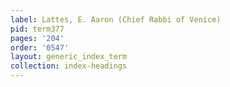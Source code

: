 ```yaml
---
label: Lattes, E. Aaron (Chief Rabbi of Venice)
pid: term377
pages: '204'
order: '0547'
layout: generic_index_term
collection: index-headings
---
```

